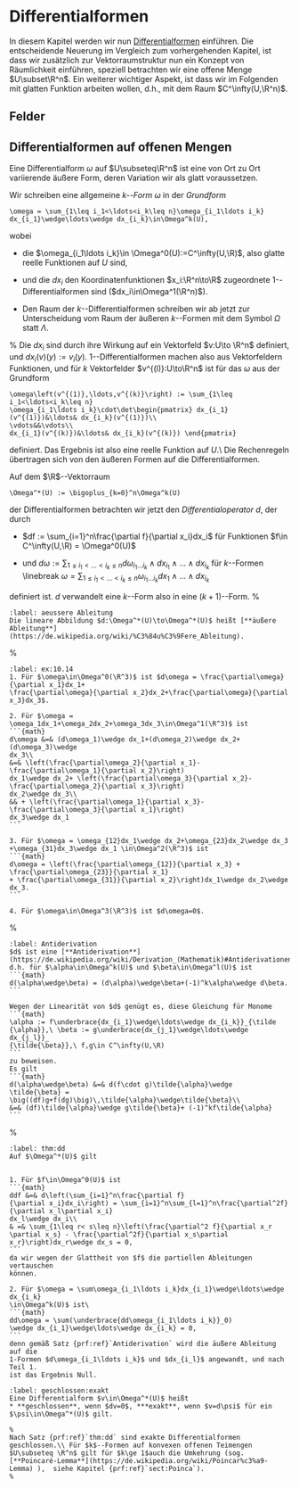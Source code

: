 # Differentialformen

In diesem Kapitel werden wir nun [Differentialformen](https://de.wikipedia.org/wiki/Differentialform) einführen. Die entscheidende Neuerung im Vergleich zum vorhergehenden Kapitel, ist 
dass wir zusätzlich zur Vektorraumstruktur nun ein Konzept von Räumlichkeit einführen, speziell betrachten wir eine offene Menge $U\subset\R^n$. Ein weiterer wichtiger Aspekt, ist dass wir im Folgenden mit glatten Funktion arbeiten wollen, d.h., mit dem Raum $C^\infty(U,\R^n)$.

## Felder

## Differentialformen auf offenen Mengen
Eine Differentialform $\omega$ auf $U\subseteq\R^n$ ist eine von Ort zu Ort variierende äußere Form, deren Variation wir als glatt voraussetzen.

Wir schreiben eine allgemeine *$k$--Form* $\omega$ in der *Grundform*
```{math}
\omega = \sum_{1\leq i_1<\ldots<i_k\leq n}\omega_{i_1\ldots i_k}
dx_{i_1}\wedge\ldots\wedge dx_{i_k}\in\Omega^k(U),
```
wobei
* die $\omega_{i_1\ldots i_k}\in \Omega^0(U):=C^\infty(U,\R)$, also glatte reelle Funktionen auf $U$ sind,

* und die $dx_i$ den Koordinatenfunktionen $x_i:\R^n\to\R$ zugeordnete $1$--Differentialformen sind ($dx_i\in\Omega^1(\R^n)$).

* Den Raum der $k$--Differentialformen schreiben wir ab jetzt zur Unterscheidung vom Raum der äußeren $k$--Formen mit dem Symbol $\Omega$ statt $\Lambda$.

%
Die $dx_i$ sind durch ihre Wirkung auf ein Vektorfeld $v:U\to
\R^n$ definiert, und $dx_i(v)( y) := v_i( y)$.
$1$--Differentialformen machen also aus Vektorfeldern Funktionen, und für $k$ Vektorfelder $v^{(l)}:U\to\R^n$ ist für das $\omega$ aus der Grundform
```{math}
\omega\left(v^{(1)},\ldots,v^{(k)}\right) := \sum_{1\leq i_1<\ldots<i_k\leq n}
\omega_{i_1\ldots i_k}\cdot\det\begin{pmatrix} dx_{i_1}(v^{(1)})&\ldots& dx_{i_k}(v^{(1)})\\
\vdots&&\vdots\\
dx_{i_1}(v^{(k)})&\ldots& dx_{i_k}(v^{(k)}) \end{pmatrix}
```
definiert. Das Ergebnis ist also eine reelle Funktion auf $U$.\\
Die Rechenregeln übertragen sich von den äußeren Formen auf die Differentialformen.

Auf dem $\R$--Vektorraum
```{math}
\Omega^*(U) := \bigoplus_{k=0}^n\Omega^k(U)
```
der Differentialformen betrachten wir jetzt
den *Differentialoperator* $d$, der durch

* $df := \sum_{i=1}^n\frac{\partial f}{\partial x_i}dx_i$ für Funktionen
$f\in C^\infty(U,\R) = \Omega^0(U)$

* und $d\omega := \sum_{1\leq i_1<\ldots<i_k\leq n}d\omega_{i_1\ldots i_k}
\wedge dx_{i_1}\wedge\ldots\wedge dx_{i_k}$ für $k$--Formen \linebreak
$\omega = \sum_{1\leq i_1<\ldots<i_k\leq n}\omega_{i_1\ldots i_k}
dx_1\wedge\ldots\wedge dx_{i_k}$

definiert ist. $d$ verwandelt eine $k$--Form also in eine $(k+1)$--Form.
%
````{prf:definition}
:label: aeussere Ableitung
Die lineare Abbildung $d:\Omega^*(U)\to\Omega^*(U)$ heißt [**äußere Ableitung**](https://de.wikipedia.org/wiki/%C3%84u%C3%9Fere_Ableitung).
````
%

````{prf:example} Äußere Ableitung
:label: ex:10.14
1. Für $\omega\in\Omega^0(\R^3)$ ist $d\omega = \frac{\partial\omega}{\partial x_1}dx_1+
\frac{\partial\omega}{\partial x_2}dx_2+\frac{\partial\omega}{\partial x_3}dx_3$.

2. Für $\omega = \omega_1dx_1+\omega_2dx_2+\omega_3dx_3\in\Omega^1(\R^3)$ ist
```{math}
d\omega &=& (d\omega_1)\wedge dx_1+(d\omega_2)\wedge dx_2+(d\omega_3)\wedge
dx_3\\
&=& \left(\frac{\partial\omega_2}{\partial x_1}-\frac{\partial\omega_1}{\partial x_2}\right)
dx_1\wedge dx_2+ \left(\frac{\partial\omega_3}{\partial x_2}-\frac{\partial\omega_2}{\partial x_3}\right)
dx_2\wedge dx_3\\
&& + \left(\frac{\partial\omega_1}{\partial x_3}-\frac{\partial\omega_3}{\partial x_1}\right)
dx_3\wedge dx_1
```

3. Für $\omega = \omega_{12}dx_1\wedge dx_2+\omega_{23}dx_2\wedge dx_3
+\omega_{31}dx_3\wedge dx_1 \in\Omega^2(\R^3)$ ist
```{math}
d\omega = \left(\frac{\partial\omega_{12}}{\partial x_3} + \frac{\partial\omega_{23}}{\partial x_1}
+ \frac{\partial\omega_{31}}{\partial x_2}\right)dx_1\wedge dx_2\wedge dx_3.
```

4. Für $\omega\in\Omega^3(\R^3)$ ist $d\omega=0$.
````

%
````{prf:theorem}
:label: Antiderivation
$d$ ist eine [**Antiderivation**](https://de.wikipedia.org/wiki/Derivation_(Mathematik)#Antiderivationen), d.h. für $\alpha\in\Omega^k(U)$ und $\beta\in\Omega^l(U)$ ist
```{math}
d(\alpha\wedge\beta) = (d\alpha)\wedge\beta+(-1)^k\alpha\wedge d\beta.
```
````

````{prf:proof}
Wegen der Linearität von $d$ genügt es, diese Gleichung für Monome
```{math}
\alpha := f\underbrace{dx_{i_1}\wedge\ldots\wedge dx_{i_k}}_{\tilde
{\alpha}},\ \beta := g\underbrace{dx_{j_1}\wedge\ldots\wedge dx_{j_l}}_
{\tilde{\beta}},\ f,g\in C^\infty(U,\R)
```
zu beweisen.
Es gilt
```{math}
d(\alpha\wedge\beta) &=& d(f\cdot g)\tilde{\alpha}\wedge
\tilde{\beta} = \big((df)g+f(dg)\big)\,\tilde{\alpha}\wedge\tilde{\beta}\\
&=& (df)\tilde{\alpha}\wedge g\tilde{\beta}+ (-1)^kf\tilde{\alpha}
```
````
%
````{prf:theorem}
:label: thm:dd
Auf $\Omega^*(U)$ gilt
````

````{prf:proof}

1. Für $f\in\Omega^0(U)$ ist
```{math}
ddf &=& d\left(\sum_{i=1}^n\frac{\partial f}
{\partial x_i}dx_i\right) = \sum_{i=1}^n\sum_{l=1}^n\frac{\partial^2f}{\partial x_l\partial x_i}
dx_l\wedge dx_i\\
& =& \sum_{1\leq r< s\leq n}\left(\frac{\partial^2 f}{\partial x_r
\partial x_s} - \frac{\partial^2f}{\partial x_s\partial x_r}\right)dx_r\wedge dx_s = 0,
```
da wir wegen der Glattheit von $f$ die partiellen Ableitungen vertauschen
können.

2. Für $\omega = \sum\omega_{i_1\ldots i_k}dx_{i_1}\wedge\ldots\wedge dx_{i_k}
\in\Omega^k(U)$ ist\
```{math}
dd\omega = \sum(\underbrace{dd\omega_{i_1\ldots i_k}}_0)
\wedge dx_{i_1}\wedge\ldots\wedge dx_{i_k} = 0,
```
denn gemäß Satz {prf:ref}`Antiderivation` wird die äußere Ableitung auf die
1-Formen $d\omega_{i_1\ldots i_k}$ und $dx_{i_l}$ angewandt, und nach Teil 1.
ist das Ergebnis Null.
````

````{prf:definition}
:label: geschlossen:exakt
Eine Differentialform $v\in\Omega^*(U)$ heißt
* **geschlossen**, wenn $dv=0$, ***exakt**, wenn $v=d\psi$ für ein $\psi\in\Omega^*(U)$ gilt.

%
Nach Satz {prf:ref}`thm:dd` sind exakte Differentialformen geschlossen.\\ Für $k$--Formen auf konvexen offenen Teimengen $U\subseteq \R^n$ gilt für $k\ge 1$auch die Umkehrung (sog.
[**Poincaré-Lemma**](https://de.wikipedia.org/wiki/Poincar%c3%a9-Lemma) ),  siehe Kapitel {prf:ref}`sect:Poinca`).
%